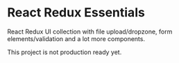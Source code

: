 # React Redux Essentials

React Redux UI collection with file upload/dropzone, form elements/validation and a lot more components.

This project is not production ready yet.

